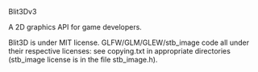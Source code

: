 Blit3Dv3

A 2D graphics API for game developers.

Blit3D is under MIT license. GLFW/GLM/GLEW/stb_image code all under their respective licenses:
see copying.txt in appropriate directories (stb_image license is in the file stb_image.h).